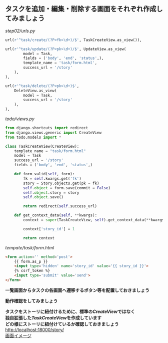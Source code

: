 ## タスクを追加・編集・削除する画面をそれぞれ作成してみましょう
*step02/urls.py*
```Python
url(r'^task/create/(?P<fk>\d+)/$', TaskCreateView.as_view()),

url(r'^task/update/(?P<pk>\d+)/$', UpdateView.as_view(
		model = Task,
		fields = ('body', 'end', 'status',),
		template_name = 'task/form.html',
		success_url = '/story'
	),
),

url(r'^task/delete/(?P<pk>\d+)$',
	DeleteView.as_view(
		model = Task,
		success_url = '/story'
	),
),
```
*todo/views.py*
```Python
from django.shortcuts import redirect
from django.views.generic import CreateView
from todo.models import *

class TaskCreateView(CreateView):
	template_name = "task/form.html"
	model = Task
	success_url = '/story'
	fields = ('body', 'end', 'status',)

	def form_valid(self, form):
		fk = self.kwargs.get('fk')
		story = Story.objects.get(pk = fk)
		self.object = form.save(commit = False)
		self.object.story = story
		self.object.save()

		return redirect(self.success_url)

	def get_context_data(self, **kwargs):
		context = super(TaskCreateView, self).get_context_data(**kwargs)

		context['story_id'] = 1

		return context
```
*tempate/task/form.html*
```HTML
<form action='' method='post'>
	{{ form.as_p }}
	<input type='hidden' name='story_id' value='{{ story_id }}'>
	{% csrf_token %}
	<input type='submit' value='send'>
</form>
```
**一覧画面からタスクの各画面へ遷移するボタン等を配置しておきましょう**  
  
**動作確認をしてみましょう**  
  
**タスクをストーリに紐付けるために、標準の*CreateView*ではなく**  
**独自拡張した*TaskCreateView*を作成しています**  
**どの様にストーリに紐付けているか確認しておきましょう**  
[http://localhost:18000/story/](http://localhost:18000/story/)  
[画面イメージ](https://github.com/suzuki-hoge/webapp-tutorial/blob/master/django/step03/images/index.png)
